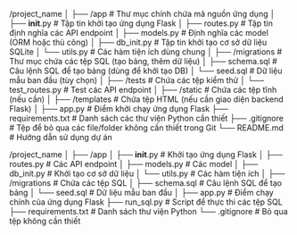 <!-- 
python -m venv venv
source venv/Scripts/activate
pip install flask
pip install flask_sqlalchemy
pip install flask-cors
pip freeze > requirements.txt
cd .. tro ra thu muc cha


git add requirements.txt
git commit -m "Tạo lại requirements.txt"
git push



-->
/project_name
│
├── /app                     # Thư mục chính chứa mã nguồn ứng dụng
│   ├── __init__.py          # Tập tin khởi tạo ứng dụng Flask
│   ├── routes.py            # Tập tin định nghĩa các API endpoint
│   ├── models.py            # Định nghĩa các model (ORM hoặc thủ công)
│   ├── db_init.py           # Tập tin khởi tạo cơ sở dữ liệu SQLite
│   └── utils.py             # Các hàm tiện ích dùng chung
│
├── /migrations              # Thư mục chứa các tệp SQL (tạo bảng, thêm dữ liệu)
│   ├── schema.sql           # Câu lệnh SQL để tạo bảng (dùng để khởi tạo DB)
│   └── seed.sql             # Dữ liệu mẫu ban đầu (tùy chọn)
│
├── /tests                   # Chứa các tệp kiểm thử
│   └── test_routes.py       # Test các API endpoint
│
├── /static                  # Chứa các tệp tĩnh (nếu cần)
│
├── /templates               # Chứa tệp HTML (nếu cần giao diện backend Flask)
│
├── app.py                   # Điểm khởi chạy ứng dụng Flask
├── requirements.txt         # Danh sách các thư viện Python cần thiết
├── .gitignore               # Tệp để bỏ qua các file/folder không cần thiết trong Git
└── README.md                # Hướng dẫn sử dụng dự án

/project_name
│
├── /app
│   ├── __init__.py      # Khởi tạo ứng dụng Flask
│   ├── routes.py        # Các API endpoint
│   ├── models.py        # Các model
│   ├── db_init.py       # Khởi tạo cơ sở dữ liệu
│   └── utils.py         # Các hàm tiện ích
│
├── /migrations          # Chứa các tệp SQL
│   ├── schema.sql       # Câu lệnh SQL để tạo bảng
│   └── seed.sql         # Dữ liệu mẫu ban đầu
│
├── app.py               # Điểm chạy chính của ứng dụng Flask
├── run_sql.py           # Script để thực thi các tệp SQL
├── requirements.txt     # Danh sách thư viện Python
└── .gitignore           # Bỏ qua tệp không cần thiết
